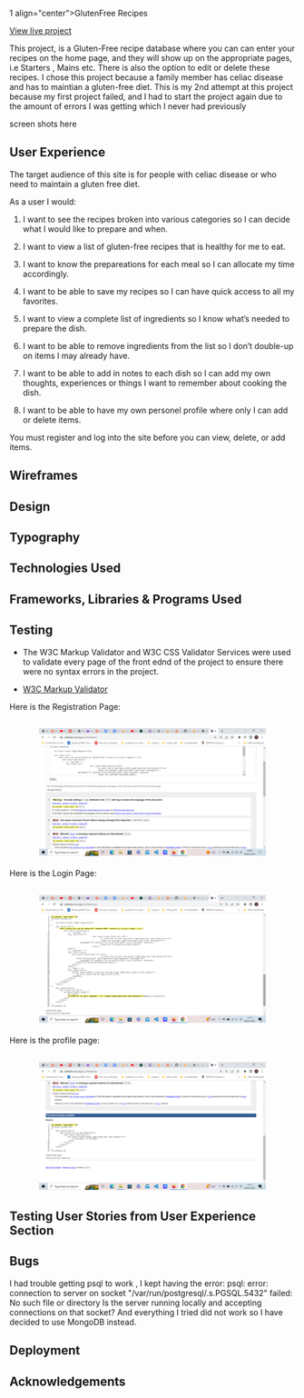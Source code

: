 1 align="center">GlutenFree Recipes</h1>

[View live project]()

This project, is a Gluten-Free recipe database where you can can enter your recipes on the home page, and they will show up on the appropriate pages, i.e Starters , Mains etc.
There is also the option to edit or delete these recipes.
I chose this project because a family member has celiac disease and has to maintian a gluten-free diet. 
This is my 2nd attempt at this project because my first project failed, and I had to start the project again due to the amount of errors I was getting which I never had previously


screen shots here

## User Experience

The target audience of this site is for people with celiac disease or who need to maintain a gluten free diet.

As a user I would:

1. I want to see the recipes broken into various categories  so I can decide what I would like to prepare and when.

2. I want to view a list of gluten-free recipes that is healthy for me to eat.

3. I want to know the prepareations for each meal so I can allocate my time accordingly.

4. I want to be able to save my recipes so I can have quick access to all my favorites.

5. I want to view a complete list of ingredients so I  know what’s needed to prepare the dish.

6. I want to be able to remove ingredients from the list so I don’t double-up on items I may already
have.

7. I want to be able to add in notes to each dish so I can add my own thoughts, experiences or
things I want to remember about cooking the dish.

8. I want to be able to have my own personel profile where only I can add or delete items.

You must register and log into the site before you can view, delete, or add items.



## Wireframes

## Design

## Typography



## Technologies Used



## Frameworks, Libraries & Programs Used



## Testing
 -  The W3C Markup Validator and W3C CSS Validator Services were used to validate every page of the front ednd of the project to ensure there were no syntax errors in the project.

  -   [W3C Markup Validator](https://jigsaw.w3.org/css-validator/#validate_by_input)

Here is the Registration Page:
  <h2 align="center"><img src="static/img/registration.png" width="400px"></h2>

Here is the Login Page:
<h2 align="center"><img src="static/img/login.png" width="400px"></h2>

Here is the profile page:
<h2 align="center"><img src="static/img/profile.png" width="400px"></h2>



## Testing User Stories from User Experience Section





## Bugs
I had trouble getting psql to work , I kept having the error:
 psql: error: connection to server on socket "/var/run/postgresql/.s.PGSQL.5432" failed: No such file or directory
        Is the server running locally and accepting connections on that socket?
And everything I tried did not work so I have decided to use MongoDB instead.






## Deployment




## Acknowledgements





